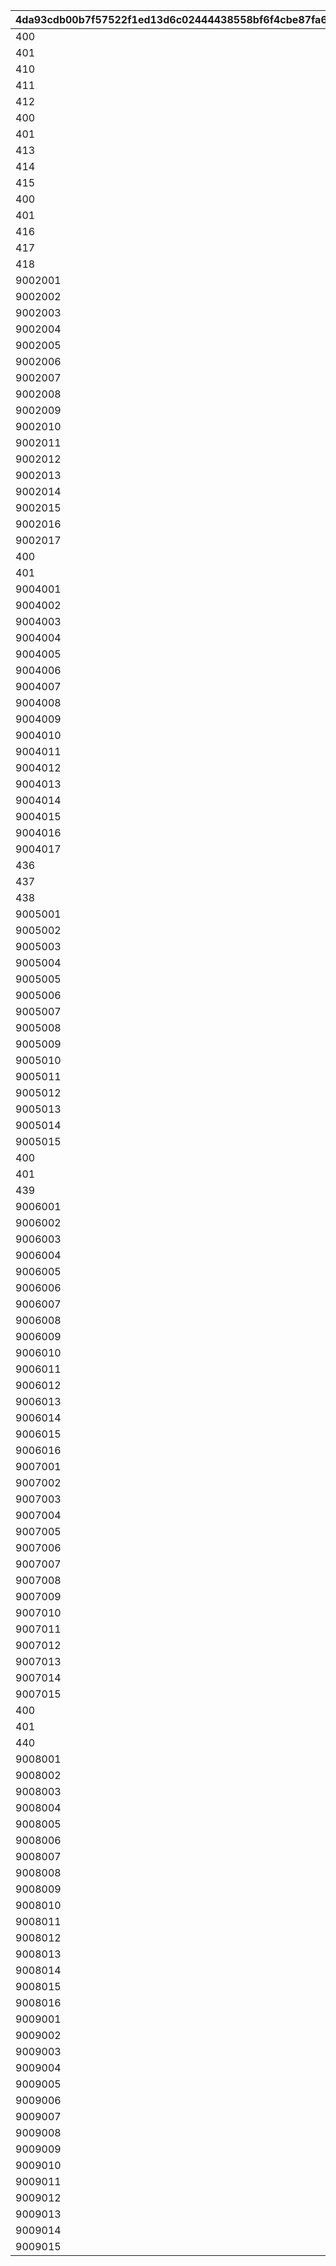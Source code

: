 |4da93cdb00b7f57522f1ed13d6c02444438558bf6f4cbe87fa699b1f739f402a|3cf68306988abc0a161aec28d65f7bc49bedd18ed12bc9902846ee03bdbefc74|b9cb39800262bfef065e1e1a452d4a7251551f2116c2e6236461492bcaf9b635|1826136564efb804d60a77cb5c764d5aa29f05639180f49a30971b61ed2d3664|8329b6d26157d01a5c1bcae18c436add55f13c7e6a1b2f90d5e64e273d7b67a2|a6807b1ae11cc8298fe723ea7085d19e1685a7f9d3210ad6cd649dd84516d946|3a84a8b8b1f3a3b20471cba7453be9ac098d5282f8cea89b0785450a9332a1f3|
| --- | --- | --- | --- | --- | --- | --- |
|400|2018/12/24 5:00:00|1|70000|2018/12/25 4:59:59|0|0|
|401|2018/12/25 5:00:00|2|70000|2018/12/26 4:59:59|0|0|
|410|0|3|70001|0|0|1|
|411|0|4|70001|0|0|2|
|412|0|5|70001|0|0|3|
|400|2019/12/24 5:00:00|6|70002|2019/12/25 4:59:59|0|0|
|401|2019/12/25 5:00:00|7|70002|2019/12/26 4:59:59|0|0|
|413|0|8|70003|0|0|1|
|414|0|9|70003|0|0|2|
|415|0|10|70003|0|0|3|
|400|2020/12/24 5:00:00|21|70004|2020/12/25 4:59:59|0|0|
|401|2020/12/25 5:00:00|22|70004|2020/12/26 4:59:59|0|0|
|416|0|23|70005|0|0|1|
|417|0|24|70005|0|0|2|
|418|0|25|70005|0|0|3|
|9002001|2021/01/30 5:00:00|26|80004|2021/01/31 4:59:59|0|3|
|9002002|2021/01/31 5:00:00|27|80004|2021/02/01 4:59:59|0|3|
|9002003|2021/02/01 5:00:00|28|80004|2021/02/02 4:59:59|0|3|
|9002004|2021/02/02 5:00:00|29|80004|2021/02/03 4:59:59|0|3|
|9002005|2021/02/03 5:00:00|30|80004|2021/02/04 4:59:59|0|3|
|9002006|2021/02/04 5:00:00|31|80004|2021/02/05 4:59:59|0|3|
|9002007|2021/02/05 5:00:00|32|80004|2021/02/06 4:59:59|0|3|
|9002008|2021/02/06 5:00:00|33|80004|2021/02/07 4:59:59|0|3|
|9002009|2021/02/07 5:00:00|34|80004|2021/02/08 4:59:59|0|3|
|9002010|2021/02/08 5:00:00|35|80004|2021/02/09 4:59:59|0|3|
|9002011|2021/02/09 5:00:00|36|80004|2021/02/10 4:59:59|0|3|
|9002012|2021/02/10 5:00:00|37|80004|2021/02/11 4:59:59|0|3|
|9002013|2021/02/11 5:00:00|38|80004|2021/02/12 4:59:59|0|3|
|9002014|2021/02/12 5:00:00|39|80004|2021/02/13 4:59:59|0|3|
|9002015|2021/02/13 5:00:00|40|80004|2021/02/14 4:59:59|0|3|
|9002016|2021/02/14 5:00:00|41|80004|2021/02/15 4:59:59|0|3|
|9002017|2021/02/15 5:00:00|42|80004|2021/02/16 4:59:59|1|3|
|400|2021/12/24 5:00:00|43|70006|2021/12/25 4:59:59|0|0|
|401|2021/12/25 5:00:00|44|70006|2021/12/26 4:59:59|0|0|
|9004001|2022/01/30 5:00:00|45|80006|2022/01/31 4:59:59|0|3|
|9004002|2022/01/31 5:00:00|46|80006|2022/02/01 4:59:59|0|3|
|9004003|2022/02/01 5:00:00|47|80006|2022/02/02 4:59:59|0|3|
|9004004|2022/02/02 5:00:00|48|80006|2022/02/03 4:59:59|0|3|
|9004005|2022/02/03 5:00:00|49|80006|2022/02/04 4:59:59|0|3|
|9004006|2022/02/04 5:00:00|50|80006|2022/02/05 4:59:59|0|3|
|9004007|2022/02/05 5:00:00|51|80006|2022/02/06 4:59:59|0|3|
|9004008|2022/02/06 5:00:00|52|80006|2022/02/07 4:59:59|0|3|
|9004009|2022/02/07 5:00:00|53|80006|2022/02/08 4:59:59|0|3|
|9004010|2022/02/08 5:00:00|54|80006|2022/02/09 4:59:59|0|3|
|9004011|2022/02/09 5:00:00|55|80006|2022/02/10 4:59:59|0|3|
|9004012|2022/02/10 5:00:00|56|80006|2022/02/11 4:59:59|0|3|
|9004013|2022/02/11 5:00:00|57|80006|2022/02/12 4:59:59|0|3|
|9004014|2022/02/12 5:00:00|58|80006|2022/02/13 4:59:59|0|3|
|9004015|2022/02/13 5:00:00|59|80006|2022/02/14 4:59:59|0|3|
|9004016|2022/02/14 5:00:00|60|80006|2022/02/15 4:59:59|0|3|
|9004017|2022/02/15 5:00:00|61|80006|2022/02/16 4:59:59|1|3|
|436|0|62|70007|0|0|1|
|437|0|63|70007|0|0|2|
|438|0|64|70007|0|0|3|
|9005001|2022/08/01 5:00:00|65|80007|2022/08/02 4:59:59|0|3|
|9005002|2022/08/02 5:00:00|66|80007|2022/08/03 4:59:59|0|3|
|9005003|2022/08/03 5:00:00|67|80007|2022/08/04 4:59:59|0|3|
|9005004|2022/08/04 5:00:00|68|80007|2022/08/05 4:59:59|0|3|
|9005005|2022/08/05 5:00:00|69|80007|2022/08/06 4:59:59|0|3|
|9005006|2022/08/06 5:00:00|70|80007|2022/08/07 4:59:59|0|3|
|9005007|2022/08/07 5:00:00|71|80007|2022/08/08 4:59:59|0|3|
|9005008|2022/08/08 5:00:00|72|80007|2022/08/09 4:59:59|0|3|
|9005009|2022/08/09 5:00:00|73|80007|2022/08/10 4:59:59|0|3|
|9005010|2022/08/10 5:00:00|74|80007|2022/08/11 4:59:59|0|3|
|9005011|2022/08/11 5:00:00|75|80007|2022/08/12 4:59:59|0|3|
|9005012|2022/08/12 5:00:00|76|80007|2022/08/13 4:59:59|0|3|
|9005013|2022/08/13 5:00:00|77|80007|2022/08/14 4:59:59|0|3|
|9005014|2022/08/14 5:00:00|78|80007|2022/08/15 4:59:59|0|3|
|9005015|2022/08/15 5:00:00|79|80007|2022/08/16 4:59:59|1|3|
|400|2022/12/24 5:00:00|80|70008|2022/12/25 4:59:59|0|0|
|401|2022/12/25 5:00:00|81|70008|2022/12/26 4:59:59|0|0|
|439|0|82|70009|0|0|1|
|9006001|2023/01/31 5:00:00|83|80008|2023/02/01 4:59:59|0|3|
|9006002|2023/02/01 5:00:00|84|80008|2023/02/02 4:59:59|0|3|
|9006003|2023/02/02 5:00:00|85|80008|2023/02/03 4:59:59|0|3|
|9006004|2023/02/03 5:00:00|86|80008|2023/02/04 4:59:59|0|3|
|9006005|2023/02/04 5:00:00|87|80008|2023/02/05 4:59:59|0|3|
|9006006|2023/02/05 5:00:00|88|80008|2023/02/06 4:59:59|0|3|
|9006007|2023/02/06 5:00:00|89|80008|2023/02/07 4:59:59|0|3|
|9006008|2023/02/07 5:00:00|90|80008|2023/02/08 4:59:59|0|3|
|9006009|2023/02/08 5:00:00|91|80008|2023/02/09 4:59:59|0|3|
|9006010|2023/02/09 5:00:00|92|80008|2023/02/10 4:59:59|0|3|
|9006011|2023/02/10 5:00:00|93|80008|2023/02/11 4:59:59|0|3|
|9006012|2023/02/11 5:00:00|94|80008|2023/02/12 4:59:59|0|3|
|9006013|2023/02/12 5:00:00|95|80008|2023/02/13 4:59:59|0|3|
|9006014|2023/02/13 5:00:00|96|80008|2023/02/14 4:59:59|0|3|
|9006015|2023/02/14 5:00:00|97|80008|2023/02/15 4:59:59|0|3|
|9006016|2023/02/15 5:00:00|98|80008|2023/02/16 4:59:59|1|3|
|9007001|2023/08/01 5:00:00|99|80009|2023/08/02 4:59:59|0|3|
|9007002|2023/08/02 5:00:00|100|80009|2023/08/03 4:59:59|0|3|
|9007003|2023/08/03 5:00:00|101|80009|2023/08/04 4:59:59|0|3|
|9007004|2023/08/04 5:00:00|102|80009|2023/08/05 4:59:59|0|3|
|9007005|2023/08/05 5:00:00|103|80009|2023/08/06 4:59:59|0|3|
|9007006|2023/08/06 5:00:00|104|80009|2023/08/07 4:59:59|0|3|
|9007007|2023/08/07 5:00:00|105|80009|2023/08/08 4:59:59|0|3|
|9007008|2023/08/08 5:00:00|106|80009|2023/08/09 4:59:59|0|3|
|9007009|2023/08/09 5:00:00|107|80009|2023/08/10 4:59:59|0|3|
|9007010|2023/08/10 5:00:00|108|80009|2023/08/11 4:59:59|0|3|
|9007011|2023/08/11 5:00:00|109|80009|2023/08/12 4:59:59|0|3|
|9007012|2023/08/12 5:00:00|110|80009|2023/08/13 4:59:59|0|3|
|9007013|2023/08/13 5:00:00|111|80009|2023/08/14 4:59:59|0|3|
|9007014|2023/08/14 5:00:00|112|80009|2023/08/15 4:59:59|0|3|
|9007015|2023/08/15 5:00:00|113|80009|2023/08/16 4:59:59|1|3|
|400|2023/12/24 5:00:00|114|70010|2023/12/25 4:59:59|0|0|
|401|2023/12/25 5:00:00|115|70012|2023/12/26 4:59:59|0|0|
|440|0|116|70011|0|0|1|
|9008001|2024/01/31 5:00:00|117|80010|2024/02/01 4:59:59|0|3|
|9008002|2024/02/01 5:00:00|118|80010|2024/02/02 4:59:59|0|3|
|9008003|2024/02/02 5:00:00|119|80010|2024/02/03 4:59:59|0|3|
|9008004|2024/02/03 5:00:00|120|80010|2024/02/04 4:59:59|0|3|
|9008005|2024/02/04 5:00:00|121|80010|2024/02/05 4:59:59|0|3|
|9008006|2024/02/05 5:00:00|122|80010|2024/02/06 4:59:59|0|3|
|9008007|2024/02/06 5:00:00|123|80010|2024/02/07 4:59:59|0|3|
|9008008|2024/02/07 5:00:00|124|80010|2024/02/08 4:59:59|0|3|
|9008009|2024/02/08 5:00:00|125|80010|2024/02/09 4:59:59|0|3|
|9008010|2024/02/09 5:00:00|126|80010|2024/02/10 4:59:59|0|3|
|9008011|2024/02/10 5:00:00|127|80010|2024/02/11 4:59:59|0|3|
|9008012|2024/02/11 5:00:00|128|80010|2024/02/12 4:59:59|1|3|
|9008013|2024/02/12 5:00:00|129|80010|2024/02/13 4:59:59|1|3|
|9008014|2024/02/13 5:00:00|130|80010|2024/02/14 4:59:59|1|3|
|9008015|2024/02/14 5:00:00|131|80010|2024/02/15 4:59:59|1|3|
|9008016|2024/02/15 5:00:00|132|80010|2024/02/16 4:59:59|1|3|
|9009001|2024/08/01 5:00:00|133|80011|2024/08/02 4:59:59|0|3|
|9009002|2024/08/02 5:00:00|134|80011|2024/08/03 4:59:59|0|3|
|9009003|2024/08/03 5:00:00|135|80011|2024/08/04 4:59:59|0|3|
|9009004|2024/08/04 5:00:00|136|80011|2024/08/05 4:59:59|0|3|
|9009005|2024/08/05 5:00:00|137|80011|2024/08/06 4:59:59|0|3|
|9009006|2024/08/06 5:00:00|138|80011|2024/08/07 4:59:59|0|3|
|9009007|2024/08/07 5:00:00|139|80011|2024/08/08 4:59:59|0|3|
|9009008|2024/08/08 5:00:00|140|80011|2024/08/09 4:59:59|0|3|
|9009009|2024/08/09 5:00:00|141|80011|2024/08/10 4:59:59|0|3|
|9009010|2024/08/10 5:00:00|142|80011|2024/08/11 4:59:59|0|3|
|9009011|2024/08/11 5:00:00|143|80011|2024/08/12 4:59:59|0|3|
|9009012|2024/08/12 5:00:00|144|80011|2024/08/13 4:59:59|0|3|
|9009013|2024/08/13 5:00:00|145|80011|2024/08/14 4:59:59|0|3|
|9009014|2024/08/14 5:00:00|146|80011|2024/08/15 4:59:59|0|3|
|9009015|2024/08/15 5:00:00|147|80011|2024/08/16 4:59:59|1|3|
